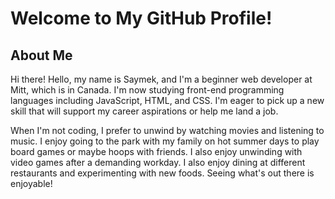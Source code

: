 # Welcome to My GitHub Profile!

## About Me

Hi there! Hello, my name is Saymek, and I'm a beginner web developer at Mitt, which is in Canada. I'm now studying front-end programming languages including JavaScript, HTML, and CSS. I'm eager to pick up a new skill that will support my career aspirations or help me land a job.

When I'm not coding, I prefer to unwind by watching movies and listening to music. I enjoy going to the park with my family on hot summer days to play board games or maybe hoops with friends. I also enjoy unwinding with video games after a demanding workday. I also enjoy dining at different restaurants and experimenting with new foods. Seeing what's out there is enjoyable!
  
